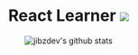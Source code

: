 <div align="center">
  <h1>React Learner <img src="https://upload.wikimedia.org/wikipedia/commons/thumb/a/a7/React-icon.svg/2300px-React-icon.svg.png"></h1>
  <img src="https://github-readme-stats.vercel.app/api?username=jibzdev&show_icons=true&rank_icon=github&count_private=true&theme=dark" alt="jibzdev's github stats">
</div>
